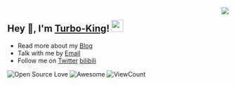 <img align="right" src="https://readme-stats.clckblog.space/api?username=Turbo-King&show_icons=true&hide_border=true&icon_color=586069&title_color=a0a9af">

<h2>  Hey 👋, I'm <a href="https://turbo-king.github.io" target="_blank">Turbo-King</a>! <img src="https://user-images.githubusercontent.com/5679180/79618120-0daffb80-80be-11ea-819e-d2b0fa904d07.gif" width="27px"></h2>

 - Read more about my [Blog](https://turbo-king.github.io)
 - Talk with me by [Email](mailto:turbo.ahao@foxmail.com)
 - Follow me on [Twitter](https://twitter.com/TurboKing1024) [bilibili](https://space.bilibili.com/476268871)

![Open Source Love](https://badges.frapsoft.com/os/v2/open-source.svg?v=103)
![Awesome](https://cdn.rawgit.com/sindresorhus/awesome/d7305f38d29fed78fa85652e3a63e154dd8e8829/media/badge.svg)
![ViewCount](https://views.whatilearened.today/views/github/Turbo-King/Turbo-King.svg?cache=remove)

<!--  <a href="LICENSE" target="_blank">
  <img alt="License: MIT" src="https://img.shields.io/badge/License-MIT-red.svg" />
 </a> -->
<!--  -
 Turbo-King/Turbo-King is a ✨ special ✨ repository because its `README.md` (this file) appears on your GitHub profile.
 You can click the Preview link to take a look at your changes.
 - -->
